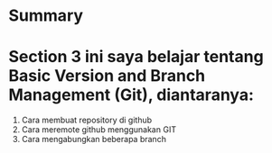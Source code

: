 # Summary 
# Section 3 ini saya belajar tentang Basic Version and Branch Management (Git), diantaranya:
1. Cara membuat repository di github
2. Cara meremote github menggunakan GIT
3. Cara mengabungkan beberapa branch